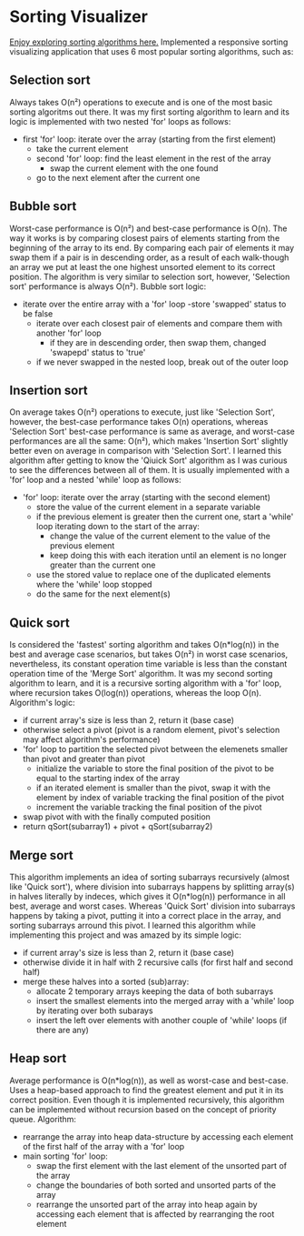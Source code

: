 # Sorting Visualizer

[Enjoy exploring sorting algorithms here.](https://moonlit-melba-02cf2d.netlify.app/)
Implemented a responsive sorting visualizing application that uses 6 most popular sorting algorithms, such as:

## Selection sort
Always takes O(n²) operations to execute and is one of the most basic sorting algoritms out there. It was my first sorting algorithm to learn and its logic is implemented with two nested 'for' loops as follows:

- first 'for' loop: iterate over the array (starting from the first element)
    - take the current element 
    - second 'for' loop: find the least element in the rest of the array
        - swap the current element with the one found
    - go to the next element after the current one

## Bubble sort
Worst-case performance is O(n²) and best-case performance is O(n). The way it works is by comparing closest pairs of elements starting from the beginning of the array to its end. By comparing each pair of elements it may swap them if a pair is in descending order, as a result of each walk-though an array we put at least the one highest unsorted element to its correct position. The algorithm is very similar to selection sort, however, 'Selection sort' performance is always O(n²). Bubble sort logic:

- iterate over the entire array with a 'for' loop
    -store 'swapped' status to be false
    - iterate over each closest pair of elements and compare them with another 'for' loop
        - if they are in descending order, then swap them, changed 'swapepd' status to 'true'
    - if we never swapped in the nested loop, break out of the outer loop

## Insertion sort
On average takes O(n²) operations to execute, just like 'Selection Sort', however, the best-case performance takes O(n) operations, whereas 'Selection Sort' best-case performance is same as average, and worst-case performances are all the same: O(n²), which makes 'Insertion Sort' slightly better even on average in comparison with 'Selection Sort'. I learned this algorithm after getting to know the 'Qiuick Sort' algorithm as I was curious to see the differences between all of them. It is usually implemented with a 'for' loop and a nested 'while' loop as follows:

- 'for' loop: iterate over the array (starting with the second element)
    - store the value of the current element in a separate variable
    - if the previous element is greater then the current one, start a 'while' loop iterating down to the start of the array:
        - change the value of the current element to the value of the previous element
        - keep doing this with each iteration until an element is no longer greater than the current one
    - use the stored value to replace one of the duplicated elements where the 'while' loop stopped
    - do the same for the next element(s)

## Quick sort
Is considered the 'fastest' sorting algorithm and takes O(n*log(n)) in the best and average case scenarios, but takes O(n²) in worst case scenarios, nevertheless, its constant operation time variable is less than the constant operation time of the 'Merge Sort' algorithm. It was my second sorting algorithm to learn, and it is a recursive sorting algorithm with a 'for' loop, where recursion takes O(log(n)) operations, whereas the loop O(n). Algorithm's logic:

- if current array's size is less than 2, return it (base case)
- otherwise select a pivot (pivot is a random element, pivot's selection may affect algorithm's performance)
- 'for' loop to partition the selected pivot between the elemenets smaller than pivot and greater than pivot
    - initialize the variable to store the final position of the pivot to be equal to the starting index of the array
    - if an iterated element is smaller than the pivot, swap it with the element by index of variable tracking the final position of the pivot
    - increment the variable tracking the final position of the pivot
- swap pivot with with the finally computed position
- return qSort(subarray1) + pivot + qSort(subarray2)

## Merge sort
This algorithm implements an idea of sorting subarrays recursively (almost like 'Quick sort'), where division into subarrays happens by splitting array(s) in halves literally by indeces, which gives it O(n*log(n)) performance in all best, average and worst cases. Whereas 'Quick Sort' division into subarrays happens by taking a pivot, putting it into a correct place in the array, and sorting subarrays arround this pivot. I learned this algorithm while implementing this project and was amazed by its simple logic:

- if current array's size is less than 2, return it (base case)
- otherwise divide it in half with 2 recursive calls (for first half and second half)
- merge these halves into a sorted (sub)array:
    - allocate 2 temporary arrays keeping the data of both subarrays
    - insert the smallest elements into the merged array with a 'while' loop by iterating over both subarays
    - insert the left over elements with another couple of 'while' loops (if there are any)

## Heap sort
Average performance is O(n*log(n)), as well as worst-case and best-case. Uses a heap-based approach to find the greatest element and put it in its correct position. Even though it is implemented recursively, this algorithm can be implemented without recursion based on the concept of priority queue. Algorithm:

- rearrange the array into heap data-structure by accessing each element of the first half of the array with a 'for' loop
- main sorting 'for' loop:
    - swap the first element with the last element of the unsorted part of the array
    - change the boundaries of both sorted and unsorted parts of the array
    - rearrange the unsorted part of the array into heap again by accessing each element that is affected by rearranging the root element